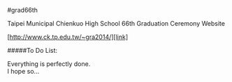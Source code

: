 #grad66th

Taipei Municipal Chienkuo High School 66th Graduation Ceremony Website

[http://www.ck.tp.edu.tw/~gra2014/][link]

#####To Do List:

Everything is perfectly done.  
I hope so...

[link]: http://www.ck.tp.edu.tw/~gra2014/